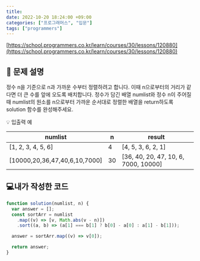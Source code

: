 ```yaml
---
title:
date: 2022-10-20 18:24:00 +09:00
categories: ["프로그래머스", "입문"]
tags: ["programmers"]
---
```


[https://school.programmers.co.kr/learn/courses/30/lessons/120880](https://school.programmers.co.kr/learn/courses/30/lessons/120880)

## 📔 문제 설명

정수 n을 기준으로 n과 가까운 수부터 정렬하려고 합니다. 이때 n으로부터의 거리가 같다면 더 큰 수를 앞에 오도록 배치합니다. 정수가 담긴 배열 numlist와 정수 n이 주어질 때 numlist의 원소를 n으로부터 가까운 순서대로 정렬한 배열을 return하도록 solution 함수를 완성해주세요.

💡 입출력 예

| numlist                       | n   | result                               |
| ----------------------------- | --- | ------------------------------------ |
| [1, 2, 3, 4, 5, 6]            | 4   | [4, 5, 3, 6, 2, 1]                   |
| [10000,20,36,47,40,6,10,7000] | 30  | [36, 40, 20, 47, 10, 6, 7000, 10000] |

## 💻내가 작성한 코드

```js
function solution(numlist, n) {
  var answer = [];
  const sortArr = numlist
    .map((v) => [v, Math.abs(v - n)])
    .sort((a, b) => (a[1] === b[1] ? b[0] - a[0] : a[1] - b[1]));

  answer = sortArr.map((v) => v[0]);

  return answer;
}
```
